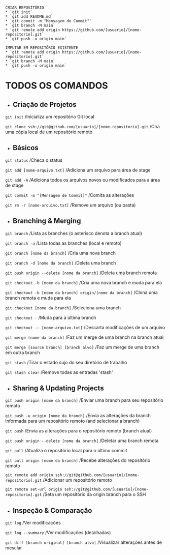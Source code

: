 ```

CRIAR REPOSITÓRIO 
* `git init`
* `git add README.md`
* `git commit -m "Mensagem de Commit"`
* `git branch -M main`
* `git remote add origin https://github.com/[usuario]/[nome-repositorio].git`
* `git push -u origin main`

IMPUTAR EM REPOSITÓRIO EXISTENTE
* `git remote add origin https://github.com/[usuario]/[nome-repositorio].git`
* `git branch -M main`
* `git push -u origin main`

```

# TODOS OS COMANDOS

* ## Criação de Projetos

`git init` /Inicializa um repositório Git local

`git clone ssh://git@github.com/[usuario]/[nome-repositorio].git` /Cria uma cópia local de um repositório remoto

* ## Básicos

`git status` /Checa o status

`git add [nome-arquivo.txt]` /Adiciona um arquivo para área de stage

`git add -A` /Adiciona todos os arquivos novos ou modificados para a área de stage

`git commit -m "[Mensagem de Commit]"` /Comita as alterações

`git rm -r [nome-arquivo.txt]` /Remove um arquivo (ou pasta)

* ## Branching & Merging

`git branch` /Lista as branches (o asterisco denota a branch atual)

`git branch -a` /Lista todas as branches (local e remoto)

`git branch [nome da branch]`	/Cria uma nova branch

`git branch -d [nome da branch]`	/Deleta uma branch

`git push origin --delete [nome da branch]`	/Deleta uma branch remota

`git checkout -b [nome da branch]`	/Cria uma nova branch e muda para ela

`git checkout -b [nome da branch] origin/[nome da branch]`	/Clona uma branch remota e muda para ela

`git checkout [nome da branch]`	/Seleciona uma branch

`git checkout -`	/Muda para a última branch

`git checkout -- [nome-arquivo.txt]`	/Descarta modificações de um arquivo

`git merge [nome da branch]`	/Faz um merge de uma branch na branch atual

`git merge [source branch] [branch alvo]`	/Faz um merge de uma branch em outra branch

`git stash`	/Tirar o estado sujo do seu diretório de trabalho

`git stash clear`	/Remove todas as entradas 'stash'

* ## Sharing & Updating Projects

`git push origin [nome da branch]`	/Enviar uma branch para seu repositório remoto

`git push -u origin [nome da branch]`	/Envia as alterações da branch informada para um repositório remoto (and selecionar a branch)

`git push`	/Envia as alterações para o repositório remoto (branch atual)

`git push origin --delete [nome da branch]`	/Deletar uma branch remota

`git pull`	/Atualiza o repositório local para o último commit

`git pull origin [nome da branch]`	/Recebe alterações do repositório remoto

`git remote add origin ssh://git@github.com/[usuario]/[nome-repositorio].git`	/Adicionar um repositório remoto

`git remote set-url origin ssh://git@github.com/[usuario]/[nome-repositorio].git`	/Seta um repositório da origin branch para o SSH

* ## Inspeção & Comparação

`git log`	/Ver modificações

`git log --summary`	/Ver modificações (detalhadas)

`git diff [branch original] [branch alvo]`	/Visualizar alterações antes de mesclar
